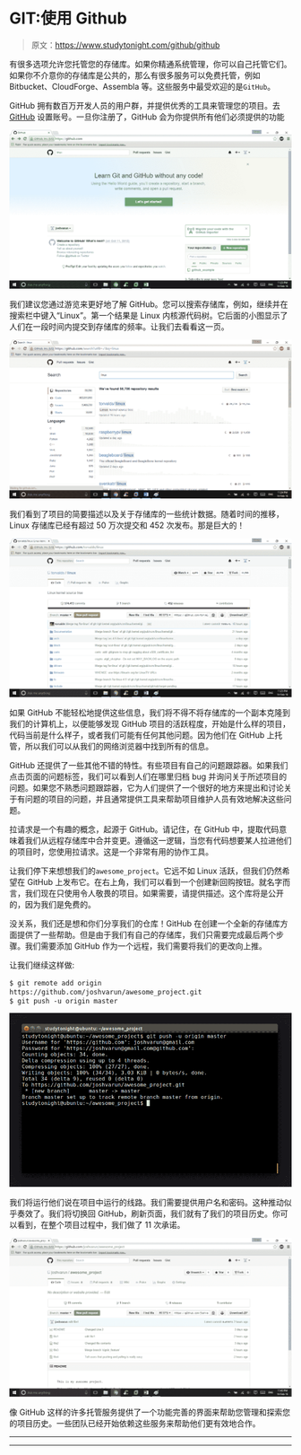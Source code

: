 # GIT:使用 Github

> 原文：<https://www.studytonight.com/github/github>

有很多选项允许您托管您的存储库。如果你精通系统管理，你可以自己托管它们。如果你不介意你的存储库是公共的，那么有很多服务可以免费托管，例如 Bitbucket、CloudForge、Assembla 等。这些服务中最受欢迎的是`GitHub`。

GitHub 拥有数百万开发人员的用户群，并提供优秀的工具来管理您的项目。去 [GitHub](https://github.com/) 设置账号。一旦你注册了，GitHub 会为你提供所有他们必须提供的功能

![GITHUB](img/254a7d72be19c6832a73d0e9a911d0f0.png)

我们建议您通过游览来更好地了解 GitHub。您可以搜索存储库，例如，继续并在搜索栏中键入“Linux”。第一个结果是 Linux 内核源代码树。它后面的小图显示了人们在一段时间内提交到存储库的频率。让我们去看看这一页。

![GITHUB](img/c79aad8f939de445551fba6ee6e97341.png)

我们看到了项目的简要描述以及关于存储库的一些统计数据。随着时间的推移，Linux 存储库已经有超过 50 万次提交和 452 次发布。那是巨大的！

![GITHUB](img/3ee38bd3506591dfb2c0197c00f84340.png)

如果 GitHub 不能轻松地提供这些信息，我们将不得不将存储库的一个副本克隆到我们的计算机上，以便能够发现 GitHub 项目的活跃程度，开始是什么样的项目，代码当前是什么样子，或者我们可能有任何其他问题。因为他们在 GitHub 上托管，所以我们可以从我们的网络浏览器中找到所有的信息。

GitHub 还提供了一些其他不错的特性。有些项目有自己的问题跟踪器。如果我们点击页面的问题标签，我们可以看到人们在哪里归档 bug 并询问关于所述项目的问题。如果您不熟悉问题跟踪器，它为人们提供了一个很好的地方来提出和讨论关于有问题的项目的问题，并且通常提供工具来帮助项目维护人员有效地解决这些问题。

拉请求是一个有趣的概念，起源于 GitHub。请记住，在 GitHub 中，提取代码意味着我们从远程存储库中合并变更。遵循这一逻辑，当您有代码想要某人拉进他们的项目时，您使用拉请求。这是一个非常有用的协作工具。

让我们停下来想想我们的`awesome_project`。它远不如 Linux 活跃，但我们仍然希望在 GitHub 上发布它。在右上角，我们可以看到一个创建新回购按钮。就名字而言，我们现在只使用令人敬畏的项目。如果需要，请提供描述。这个库将是公开的，因为我们是免费的。

没关系，我们还是想和你们分享我们的仓库！GitHub 在创建一个全新的存储库方面提供了一些帮助。但是由于我们有自己的存储库，我们只需要完成最后两个步骤。我们需要添加 GitHub 作为一个远程，我们需要将我们的更改向上推。

让我们继续这样做:

```
$ git remote add origin https://github.com/joshvarun/awesome_project.git
$ git push -u origin master

```

![GITHUB](img/a6da1f1ba1e3aa69e5dfe5f8d1067fc5.png)

我们将运行他们说在项目中运行的线路。我们需要提供用户名和密码。这种推动似乎奏效了。我们将切换回 GitHub，刷新页面，我们就有了我们的项目历史。你可以看到，在整个项目过程中，我们做了 11 次承诺。

![GITHUB](img/bc0c2df465baede9376062e1213f5270.png)

像 GitHub 这样的许多托管服务提供了一个功能完善的界面来帮助您管理和探索您的项目历史。一些团队已经开始依赖这些服务来帮助他们更有效地合作。

* * *

* * *